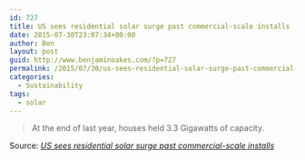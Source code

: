 ```yaml
---
id: 727
title: US sees residential solar surge past commercial-scale installs
date: 2015-07-30T23:07:34+00:00
author: Ben
layout: post
guid: http://www.benjaminoakes.com/?p=727
permalink: /2015/07/30/us-sees-residential-solar-surge-past-commercial-scale-installs/
categories:
  - Sustainability
tags:
  - solar
---
```

> At the end of last year, houses held 3.3 Gigawatts of capacity.

Source: _[US sees residential solar surge past commercial-scale installs](http://arstechnica.com/science/2015/07/us-sees-residential-solar-surge-past-utility-scale-installs/)_